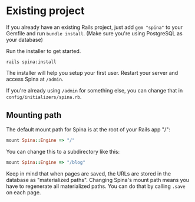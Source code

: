 # Existing project

If you already have an existing Rails project, just add `gem "spina"` to your Gemfile and run `bundle install`. (Make sure you're using PostgreSQL as your database)

Run the installer to get started.

```
rails spina:install
```

The installer will help you setup your first user.
Restart your server and access Spina at `/admin`.

If you're already using `/admin` for something else, you can change that in `config/initializers/spina.rb`.

## Mounting path

The default mount path for Spina is at the root of your Rails app "/":

```ruby
mount Spina::Engine => "/"
```

You can change this to a subdirectory like this:

```ruby
mount Spina::Engine => "/blog"
```

Keep in mind that when pages are saved, the URLs are stored in the database as "materialized paths". Changing Spina's mount path means you have to regenerate all materialized paths. You can do that by calling `.save` on each page.